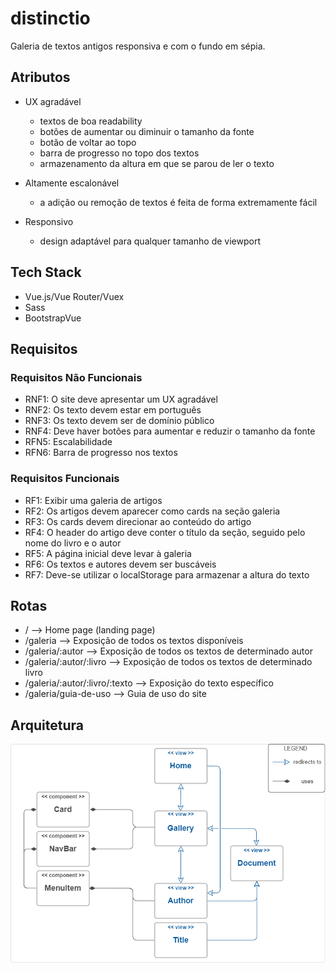 # distinctio
Galeria de textos antigos responsiva e com o fundo em sépia.

## Atributos
* UX agradável
  * textos de boa readability
  * botões de aumentar ou diminuir o tamanho da fonte
  * botão de voltar ao topo
  * barra de progresso no topo dos textos
  * armazenamento da altura em que se parou de ler o texto

* Altamente escalonável
  * a adição ou remoção de textos é feita de forma extremamente fácil
  
* Responsivo
  * design adaptável para qualquer tamanho de viewport
  
  
## Tech Stack
* Vue.js/Vue Router/Vuex
* Sass
* BootstrapVue

## Requisitos

### Requisitos Não Funcionais
* RNF1: O site deve apresentar um UX agradável
* RNF2: Os texto devem estar em português
* RNF3: Os texto devem ser de domínio público
* RNF4: Deve haver botões para aumentar e reduzir o tamanho da fonte
* RFN5: Escalabilidade
* RFN6: Barra de progresso nos textos

### Requisitos Funcionais
* RF1: Exibir uma galeria de artigos
* RF2: Os artigos devem aparecer como cards na seção galeria
* RF3: Os cards devem direcionar ao conteúdo do artigo 
* RF4: O header do artigo deve conter o título da seção, seguido pelo nome do livro e o autor
* RF5: A página inicial deve levar à galeria
* RF6: Os textos e autores devem ser buscáveis
* RF7: Deve-se utilizar o localStorage para armazenar a altura do texto

## Rotas
* / --> Home page (landing page)
* /galeria --> Exposição de todos os textos disponíveis
* /galeria/:autor --> Exposição de todos os textos de determinado autor
* /galeria/:autor/:livro --> Exposição de todos os textos de determinado livro
* /galeria/:autor/:livro/:texto --> Exposição do texto específico
* /galeria/guia-de-uso --> Guia de uso do site

## Arquitetura

![Image of architecture](https://raw.githubusercontent.com/jadefr/distinctio/master/src/assets/img/distinctio.png)

